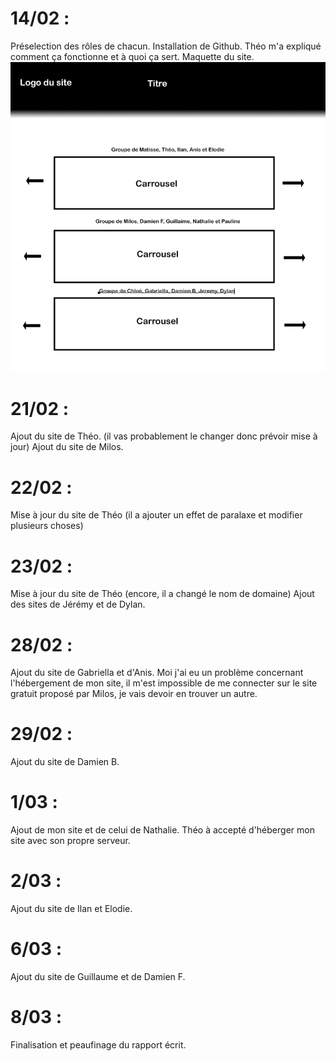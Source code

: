# 14/02 :
Préselection des rôles de chacun.
Installation de Github.
Théo m'a expliqué comment ça fonctionne et à quoi ça sert.
Maquette du site.![alt text](/rapports/images/image_matisse.png)

# 21/02 :
Ajout du site de Théo. (il vas probablement le changer donc prévoir mise à jour)
Ajout du site de Milos.

# 22/02 :
Mise à jour du site de Théo (il a ajouter un effet de paralaxe et modifier plusieurs choses)

# 23/02 :
Mise à jour du site de Théo (encore, il a changé le nom de domaine)
Ajout des sites de Jérémy et de Dylan.

# 28/02 :
Ajout du site de Gabriella et d'Anis.
Moi j'ai eu un problème concernant l'hébergement de mon site, il m'est impossible de me connecter sur le site gratuit proposé par Milos, je vais devoir en trouver un autre.

# 29/02 :
Ajout du site de Damien B.

# 1/03 :
Ajout de mon site et de celui de Nathalie.
Théo à accepté d'héberger mon site avec son propre serveur.

# 2/03 :
Ajout du site de Ilan et Elodie.

# 6/03 :
Ajout du site de Guillaume et de Damien F.

# 8/03 :
Finalisation et peaufinage du rapport écrit.